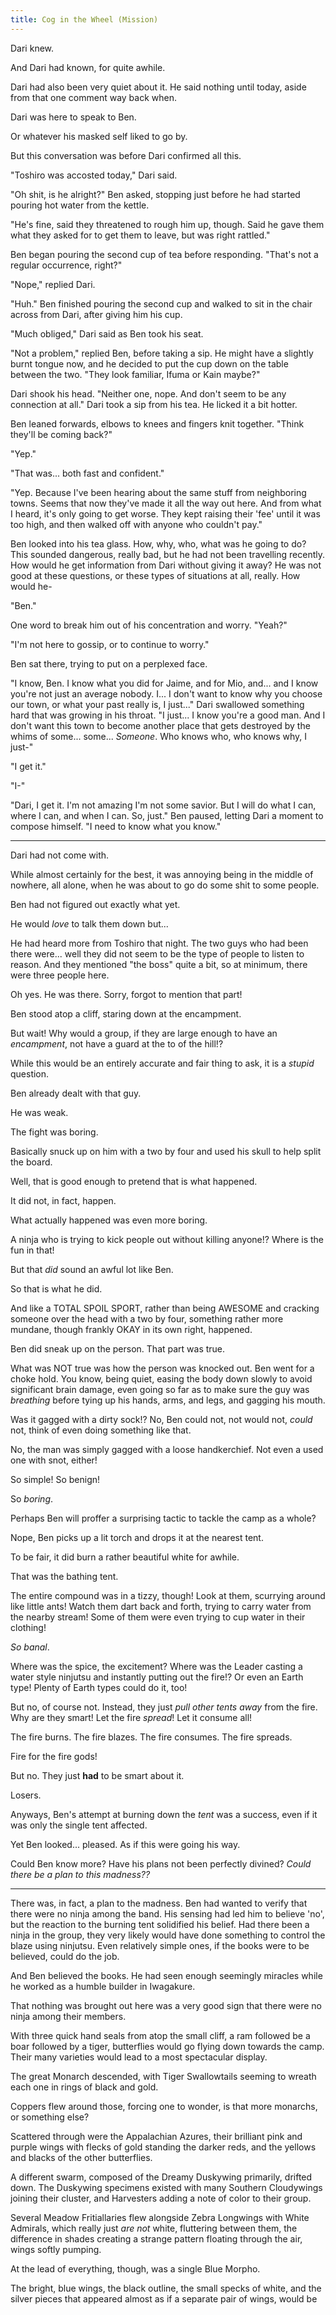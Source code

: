 ```yaml
---
title: Cog in the Wheel (Mission)
---
```


Dari knew. 

And Dari had known, for quite awhile.

Dari had also been very quiet about it. He said nothing until today, aside from that one comment way back when.

Dari was here to speak to Ben.

Or whatever his masked self liked to go by.

But this conversation was before Dari confirmed all this.

"Toshiro was accosted today," Dari said.

"Oh shit, is he alright?" Ben asked, stopping just before he had started pouring hot water from the kettle.

"He's fine, said they threatened to rough him up, though. Said he gave them what they asked for to get them to leave, but was right rattled."

Ben began pouring the second cup of tea before responding. "That's not a regular occurrence, right?"

"Nope," replied Dari.

"Huh." Ben finished pouring the second cup and walked to sit in the chair across from Dari, after giving him his cup.

"Much obliged," Dari said as Ben took his seat.

"Not a problem," replied Ben, before taking a sip. He might have a slightly burnt tongue now, and he decided to put the cup down on the table between the two. "They look familiar, Ifuma or Kain maybe?"

Dari shook his head. "Neither one, nope. And don't seem to be any connection at all." Dari took a sip from his tea. He licked it a bit hotter.

Ben leaned forwards, elbows to knees and fingers knit together. "Think they'll be coming back?"

"Yep."

"That was... both fast and confident."

"Yep. Because I've been hearing about the same stuff from neighboring towns. Seems that now they've made it all the way out here. And from what I heard, it's only going to get worse. They kept raising their 'fee' until it was too high, and then walked off with anyone who couldn't pay."

Ben looked into his tea glass. How, why, who, what was he going to do? This sounded dangerous, really bad, but he had not been travelling recently. How would he get information from Dari without giving it away? He was not good at these questions, or these types of situations at all, really. How would he-

"Ben."

One word to break him out of his concentration and worry. "Yeah?"

"I'm not here to gossip, or to continue to worry."

Ben sat there, trying to put on a perplexed face.

"I know, Ben. I know what you did for Jaime, and for Mio, and... and I know you're not just an average nobody. I... I don't want to know why you choose our town, or what your past really is, I just..." Dari swallowed something hard that was growing in his throat. "I just... I know you're a good man. And I don't want this town to become another place that gets destroyed by the whims of some... some... _Someone_. Who knows who, who knows why, I just-"

"I get it."

"I-"

"Dari, I get it. I'm not amazing I'm not some savior. But I will do what I can, where I can, and when I can. So, just." Ben paused, letting Dari a moment to compose himself. "I need to know what you know."

***

Dari had not come with.

While almost certainly for the best, it was annoying being in the middle of nowhere, all alone, when he was about to go do some shit to some people.

Ben had not figured out exactly what yet.

He would _love_ to talk them down but... 

He had heard more from Toshiro that night. The two guys who had been there were... well they did not seem to be the type of people to listen to reason. And they mentioned "the boss" quite a bit, so at minimum, there were three people here.

Oh yes. He was there. Sorry, forgot to mention that part!

Ben stood atop a cliff, staring down at the encampment.

But wait! Why would a group, if they are large enough to have an _encampment_, not have a guard at the to of the hill!?

While this would be an entirely accurate and fair thing to ask, it is a _stupid_ question.

Ben already dealt with that guy.

He was weak.

The fight was boring.

Basically snuck up on him with a two by four and used his skull to help split the board.

Well, that is good enough to pretend that is what happened.

It did not, in fact, happen.

What actually happened was even more boring.

A ninja who is trying to kick people out without killing anyone!? Where is the fun in that!

But that _did_ sound an awful lot like Ben.

So that is what he did.

And like a TOTAL SPOIL SPORT, rather than being AWESOME and cracking someone over the head with a two by four, something rather more mundane, though frankly OKAY in its own right, happened.

Ben did sneak up on the person. That part was true.

What was NOT true was how the person was knocked out. Ben went for a choke hold. You know, being quiet, easing the body down slowly to avoid significant brain damage, even going so far as to make sure the guy was _breathing_ before tying up his hands, arms, and legs, and gagging his mouth.

Was it gagged with a dirty sock!? No, Ben could not, not would not, _could_ not, think of even doing something like that.

No, the man was simply gagged with a loose handkerchief. Not even a used one with snot, either!

So simple! So benign!

So _boring_.

Perhaps Ben will proffer a surprising tactic to tackle the camp as a whole?

Nope, Ben picks up a lit torch and drops it at the nearest tent.

To be fair, it did burn a rather beautiful white for awhile.

That was the bathing tent.

The entire compound was in a tizzy, though! Look at them, scurrying around like little ants! Watch them dart back and forth, trying to carry water from the nearby stream! Some of them were even trying to cup water in their clothing!

_So banal_.

Where was the spice, the excitement? Where was the Leader casting a water style ninjutsu and instantly putting out the fire!? Or even an Earth type! Plenty of Earth types could do it, too!

But no, of course not. Instead, they just _pull other tents away_ from the fire. Why are they smart! Let the fire _spread_! Let it consume all!

The fire burns. The fire blazes. The fire consumes. The fire spreads.

Fire for the fire gods!

But no. They just **had** to be smart about it.

Losers.

Anyways, Ben's attempt at burning down the _tent_ was a success, even if it was only the single tent affected.

Yet Ben looked... pleased. As if this were going his way.

Could Ben know more? Have his plans not been perfectly divined? _Could there be a plan to this madness??_

***

There was, in fact, a plan to the madness. Ben had wanted to verify that there were no ninja among the band. His sensing had led him to believe 'no', but the reaction to the burning tent solidified his belief. Had there been a ninja in the group, they very likely would have done something to control the blaze using ninjutsu. Even relatively simple ones, if the books were to be believed, could do the job.

And Ben believed the books. He had seen enough seemingly miracles while he worked as a humble builder in Iwagakure. 

That nothing was brought out here was a very good sign that there were no ninja among their members. 

With three quick hand seals from atop the small cliff, a ram followed be a boar followed by a tiger, butterflies would go flying down towards the camp. Their many varieties would lead to a most spectacular display.

The great Monarch descended, with Tiger Swallowtails seeming to wreath each one in rings of black and gold.

Coppers flew around those, forcing one to wonder, is that more monarchs, or something else?

Scattered through were the Appalachian Azures, their brilliant pink and purple wings with flecks of gold standing the darker reds, and the yellows and blacks of the other butterflies.

A different swarm, composed of the Dreamy Duskywing primarily, drifted down. The Duskywing specimens existed with many Southern Cloudywings joining their cluster, and Harvesters adding a note of color to their group.

Several Meadow Fritiallaries flew alongside Zebra Longwings with White Admirals, which really just _are not_ white, fluttering between them, the difference in shades creating a strange pattern floating through the air, wings softly pumping.

At the lead of everything, though, was a single Blue Morpho.

The bright, blue wings, the black outline, the small specks of white, and the silver pieces that appeared almost as if a separate pair of wings, would be






















